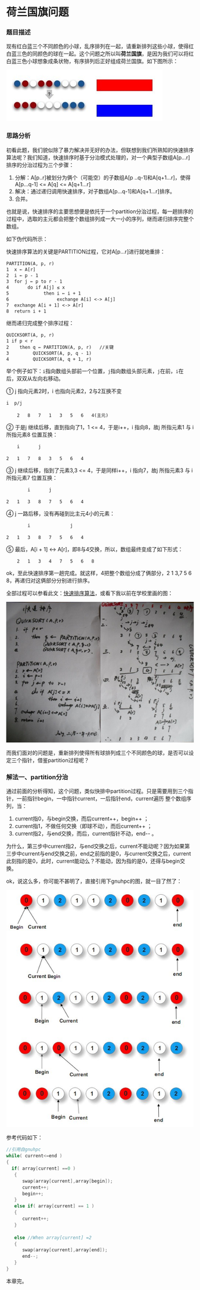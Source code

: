 # 荷兰国旗问题


### 题目描述

现有红白蓝三个不同颜色的小球，乱序排列在一起，请重新排列这些小球，使得红白蓝三色的同颜色的球在一起。这个问题之所以叫**荷兰国旗**，是因为我们可以将红白蓝三色小球想象成条状物，有序排列后正好组成荷兰国旗。如下图所示：

![img](../images/41~42/41.1.jpg)

### 思路分析

初看此题，我们貌似除了暴力解决并无好的办法，但联想到我们所熟知的快速排序算法呢？我们知道，快速排序时基于分治模式处理的，对一个典型子数组A[p...r]排序的分治过程为三个步骤：

1. 分解：A[p..r]被划分为俩个（可能空）的子数组A[p ..q-1]和A[q+1...r]，使得A[p...q-1] <= A[q] <= A[q+1...r]
2. 解决：通过递归调用快速排序，对子数组A[p...q-1]和A[q+1...r]排序。
3. 合并。

也就是说，快速排序的主要思想便是依托于一个partition分治过程，每一趟排序的过程中，选取的主元都会把整个数组排列成一大一小的序列，继而递归排序完整个数组。

如下伪代码所示：

   快速排序算法的关键是PARTITION过程，它对A[p...r]进行就地重排：

	PARTITION(A, p, r)
	1  x ← A[r]
	2  i ← p - 1
	3  for j ← p to r - 1
	4       do if A[j] ≤ x
	5             then i ← i + 1
	6                  exchange A[i] <-> A[j]
	7  exchange A[i + 1] <-> A[r]
	8  return i + 1

   继而递归完成整个排序过程：

	QUICKSORT(A, p, r)
	1 if p < r
	2    then q ← PARTITION(A, p, r)   //关键
	3         QUICKSORT(A, p, q - 1)
	4         QUICKSORT(A, q + 1, r)

举个例子如下：`i`指向数组头部前一个位置，`j`指向数组头部元素，`j`在前，`i`在后，双双从左向右移动。

① j 指向元素2时，i 也指向元素2，2与2互换不变

	i  p/j

  	    2   8   7   1   3   5   6   4(主元)

② 于是j 继续后移，直到指向了1，1 <= 4，于是i++，i 指向8，故j 所指元素1 与 i 所指元素8 位置互换：

     	i       j

  	2   1   7   8   3   5   6   4

③ j 继续后移，指到了元素3,3 <= 4，于是同样i++，i 指向7，故j 所指元素3 与 i 所指元素7 位置互换：

    	    i       j

  	2   1   3   8   7   5   6   4

④ j 一路后移，没有再碰到比主元4小的元素：

	  	    i               j

  	2   1   3   8   7   5   6   4

⑤ 最后，A[i + 1] <-> A[r]，即8与4交换，所以，数组最终变成了如下形式：

        2   1   3   4   7   5   6   8

ok，至此快速排序第一趟完成。就这样，4把整个数组分成了俩部分，2 1 3,7 5 6 8，再递归对这俩部分分别进行排序。

全部过程可以参看此文：[快速排序算法](http://blog.csdn.net/v_july_v/article/details/6116297)，或看下我以前在学校里画的图：

![img](../images/41~42/41.2.jpg)

而我们面对的问题是，重新排列使得所有球排列成三个不同颜色的球，是否可以设定三个指针，借鉴partition过程呢？

### 解法一、partition分治

通过前面的分析得知，这个问题，类似快排中partition过程。只是需要用到三个指针，一前指针begin，一中指针current，一后指针end，current遍历 整个数组序列，当：

1. current指0，与begin交换，而后current++，begin++ ；
2. current指1，不做任何交换（即球不动），而后current++ ；
3. current指2，与end交换，而后，current指针不动，end-- 。

为什么，第三步中current指2，与end交换之后，current不能动呢？因为如果第三步中current与end交换之前，end之前指的是0，与current交换之后，current此刻指的是0，此时，current能动么？不能动，因为指的是0，还得与begin交换。

ok，说这么多，你可能不甚明了，直接引用下gnuhpc的图，就一目了然了：

![img](../images/41~42/41.3.jpg)

参考代码如下：
```cpp
//引用自gnuhpc  
while( current<=end )        
{             
  if( array[current] ==0 )             
   {                 
      swap(array[current],array[begin]);                  
      current++;                  
      begin++;            
   }             
   else if( array[current] == 1 )            
   {                 
      current++;            
   }   
            
   else //When array[current] =2   
   {               
      swap(array[current],array[end]);                
      end--;            
   }      
}  
```

本章完。
